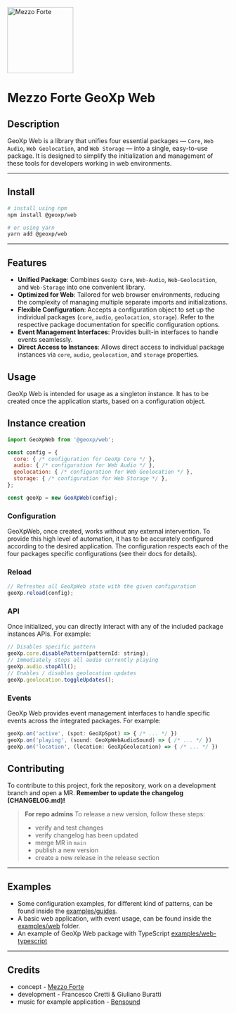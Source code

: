 [<img src="https://mezzoforte.design/img/logo_beige.svg" alt="Mezzo Forte" width="150"/>](https://mezzoforte.design/)

# **Mezzo Forte GeoXp Web**

## **Description**
GeoXp Web is a library that unifies four essential packages — `Core`, `Web Audio`, `Web Geolocation`, and `Web Storage` — into a single, easy-to-use package. It is designed to simplify the initialization and management of these tools for developers working in web environments.

***

## **Install**
```bash
# install using npm
npm install @geoxp/web

# or using yarn
yarn add @geoxp/web
```

***

## Features

- **Unified Package**: Combines `GeoXp Core`, `Web-Audio`, `Web-Geolocation`, and `Web-Storage` into one convenient library.
- **Optimized for Web**: Tailored for web browser environments, reducing the complexity of managing multiple separate imports and initializations.
- **Flexible Configuration**: Accepts a configuration object to set up the individual packages (`core`, `audio`, `geolocation`, `storage`). Refer to the respective package documentation for specific configuration options.
- **Event Management Interfaces**: Provides built-in interfaces to handle events seamlessly.
- **Direct Access to Instances**: Allows direct access to individual package instances via `core`, `audio`, `geolocation`, and `storage` properties.

## **Usage**
GeoXp Web is intended for usage as a singleton instance. It has to be created once the application starts, based on a configuration object.

## **Instance creation**
```javascript
import GeoXpWeb from '@geoxp/web';

const config = {
  core: { /* configuration for GeoXp Core */ },
  audio: { /* configuration for Web Audio */ },
  geolocation: { /* configuration for Web Geolocation */ },
  storage: { /* configuration for Web Storage */ },
};

const geoXp = new GeoXpWeb(config);
```

### **Configuration**
GeoXpWeb, once created, works without any external intervention. To provide this high level of automation, it has to be accurately configured according to the desired application.
The configuration respects each of the four packages specific configurations (see their docs for details).

### **Reload**

```javascript
// Refreshes all GeoXpWeb state with the given configuration
geoXp.reload(config);
```

### **API**
Once initialized, you can directly interact with any of the included package instances APIs. For example:
```javascript
// Disables specific pattern
geoXp.core.disablePattern(patternId: string);
// Immediately stops all audio currently playing
geoXp.audio.stopAll();
// Enables / disables geolocation updates
geoXp.geolocation.toggleUpdates();

```

### **Events**
GeoXp Web provides event management interfaces to handle specific events across the integrated packages. For example:
```javascript
geoXp.on('active', (spot: GeoXpSpot) => { /* ... */ })
geoXp.on('playing', (sound: GeoXpWebAudioSound) => { /* ... */ })
geoXp.on('location', (location: GeoXpGeolocation) => { /* ... */ })
```

## Contributing

To contribute to this project, fork the repository, work on a development branch and open a MR.
**Remember to update the changelog (CHANGELOG.md)!**

> **For repo admins**
> To release a new version, follow these steps:
> * verify and test changes
> * verify changelog has been updated
> * merge MR in `main`
> * publish a new version
> * create a new release in the release section


***

## Examples
* Some configuration examples, for different kind of patterns, can be found inside the [examples/guides](https://gitlab.com/mezzo-forte/geoxp/-/tree/main/examples/guides).
* A basic web application, with event usage, can be found inside the [examples/web](https://gitlab.com/mezzo-forte/geoxp/-/tree/main/examples/web) folder.
* An example of GeoXp Web package with TypeScript [examples/web-typescript](https://gitlab.com/mezzo-forte/geoxp/-/tree/main/examples/web-typescript)

***

## Credits
* concept - [Mezzo Forte](https://mezzoforte.design/?lang=en)
* development - Francesco Cretti & Giuliano Buratti
* music for example application - [Bensound](https://www.bensound.com)

